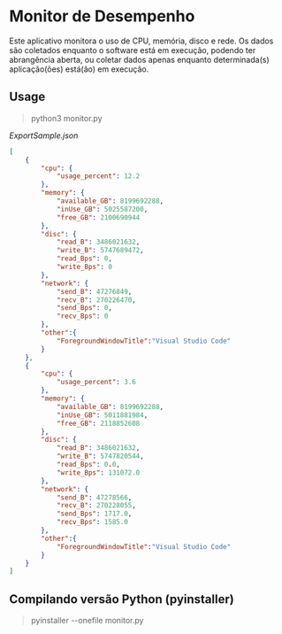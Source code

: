 # Monitor de Desempenho

Este aplicativo monitora o uso de CPU, memória, disco e rede.
Os dados são coletados enquanto o software está em execução, podendo ter abrangência aberta, ou coletar dados apenas enquanto determinada(s) aplicação(ões) está(ão) em execução.



## Usage

> python3 monitor.py

*ExportSample.json*
```json
[
    {
        "cpu": {
            "usage_percent": 12.2
        },
        "memory": {
            "available_GB": 8199692288,
            "inUse_GB": 5025587200,
            "free_GB": 2100690944
        },
        "disc": {
            "read_B": 3486021632,
            "write_B": 5747689472,
            "read_Bps": 0,
            "write_Bps": 0
        },
        "network": {
            "send_B": 47276849,
            "recv_B": 270226470,
            "send_Bps": 0,
            "recv_Bps": 0
        },
        "other":{
            "ForegroundWindowTitle":"Visual Studio Code"
        }
    },
    {
        "cpu": {
            "usage_percent": 3.6
        },
        "memory": {
            "available_GB": 8199692288,
            "inUse_GB": 5011881984,
            "free_GB": 2118852608
        },
        "disc": {
            "read_B": 3486021632,
            "write_B": 5747820544,
            "read_Bps": 0.0,
            "write_Bps": 131072.0
        },
        "network": {
            "send_B": 47278566,
            "recv_B": 270228055,
            "send_Bps": 1717.0,
            "recv_Bps": 1585.0
        },
        "other":{
            "ForegroundWindowTitle":"Visual Studio Code"
        }
    }
]
```


## Compilando versão Python (pyinstaller)

> pyinstaller --onefile monitor.py